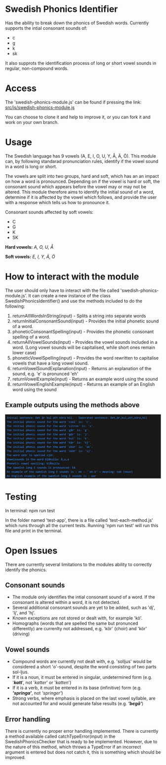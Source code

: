 # Swedish Phonics Identifier
Has the ability to break down the phonics of Swedish words.
Currently supports the intial consonant sounds of:
- c
- g
- k
- sk

It also supprots the identification process of long or short vowel sounds in regular, non-compound words.

# Access
The 'swedish-phonics-module.js' can be found if pressing the link: [src/js/swedish-phonics-module.js](./src/js/swedish-phonics-module.js)

You can choose to clone it and help to improve it, or you can fork it and work on your own branch.

# Usage
The Swedish language has 9 vowels (A, E, I, O, U, Y, Å, Ä, Ö). This module can, by following standarad pronunciation rules, identify if the vowel sound in a word is long or short.

The vowels are split into two groups, hard and soft, which has an an impact on how a word is pronounced. Depending on if the vowel is hard or soft, the consonant sound which appears before the vowel may or may not be altered. This module therefore aims to identify the initial sound of a word, determine if it is affected by the vowel which follows, and provide the user with a response which tells us how to pronounce it.

Consonant sounds affected by soft vowels:
- C
- G
- K
- SK

**Hard vowels:** *A, O, U, Å*

**Soft vowels:** *E, I, Y, Ä, Ö*

# How to interact with the module
The user should only have to interact with the file called 'swedish-phonics-module.js'. It can create a new instance of the class SwedishPhonicsIdentifier() and use the methods included to do the following:
1. returnAllWordsInString(input) - Splits a string into separate words
2. returnInitialConsonantSound(input) - Provides the initial phonetic sound of a word.
3. phoneticConsonantSpelling(input) - Provides the phonetic consonant spelling of a word.
4. returnAllVowelSounds(input) - Provides the vowel sounds included in a word. (Long vowel sounds will be capitalised, while short ones remain lower case)
5. phoneticVowelSpelling(input) - Provides the word rewritten to capitalise vowels that have a long vowel sound.
6. returnVowelSoundExplanation(input) - Returns an explanation of the sound, e.g. 'e' is pronunced 'eh'
7. returnVowelExample(input) - Returns an example word using the sound
8. returnVowelEnglishExample(input) - Returns an example of an English word using the sound

## Example outputs using the methods above
![View Example](./reports/testImageConsole.png)

# Testing
In terminal: npm run test

In the folder named 'test-app', there is a file called 'test-each-method.js' which runs through all the current tests. Running 'npm run test' will run this file and print in the terminal.

# Open Issues
There are currently several limitations to the modules ability to correctly identify the phonics.

## Consonant sounds
- The module only identifies the intial consonant sound of a word. If the consonant is altered within a word, it is not detected.
- Several additional consonant sounds are yet to be added, such as 'dj', 'lj', and 'hj'.
- Known exceptions are not stored or dealt with, for example 'kö'.
- Homographs (words that are spelled the same but pronunced differently) are currenlty not addressed, e.g. 'kör' (choir) and 'kör' (driving)

## Vowel sounds
- Compound words are currently not dealt with, e.g. 'solljus' would be considered a short 'o'-sound, despite the word consisting of two parts sol-ljus.
- If it is a noun, it must be entered in singular, undetermined form (e.g. '***katt***', not '*katter*' or '*katten*')
- If it is a verb, it must be entered in its base (infinitive) form (e.g. ***'springa'***, not *'springer'*)
- Strong verbs, where emphasis is placed on the last vowel syllable, are not accounted for and would generate false results (e.g. ***'begå'***)

## Error handling
There is currently no proper error handling implemented. There is currently a method available called catchTypeError(input) in the SwedishPhonicsChecker that is ready to be implemented. However, due to the nature of this method, which throws a TypeError if an incorrect argument is entered but does not catch it, this is something which should be improved.
